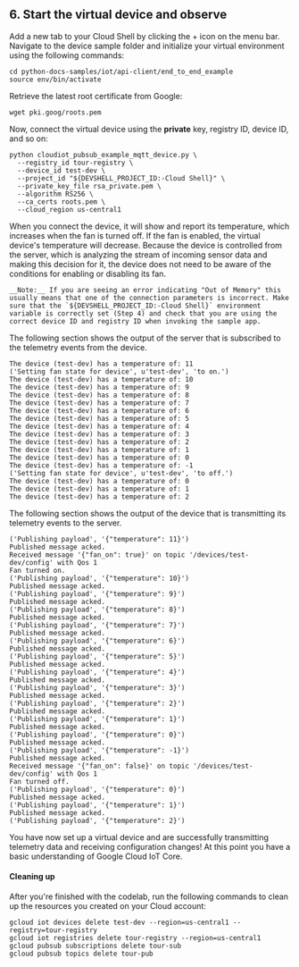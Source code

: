 ## 6. Start the virtual device and observe

Add a new tab to your Cloud Shell by clicking the + icon on the menu bar. Navigate to the device sample folder and initialize your virtual environment using the following commands:

```
cd python-docs-samples/iot/api-client/end_to_end_example
source env/bin/activate
```

Retrieve the latest root certificate from Google:

```
wget pki.goog/roots.pem
```

Now, connect the virtual device using the **private** key, registry ID, device ID, and so on:

```
python cloudiot_pubsub_example_mqtt_device.py \
  --registry_id tour-registry \
  --device_id test-dev \
  --project_id "${DEVSHELL_PROJECT_ID:-Cloud Shell}" \
  --private_key_file rsa_private.pem \
  --algorithm RS256 \
  --ca_certs roots.pem \
  --cloud_region us-central1
```

When you connect the device, it will show and report its temperature, which increases when the fan is turned off. If the fan is enabled, the virtual device's temperature will decrease. Because the device is controlled from the server, which is analyzing the stream of incoming sensor data and making this decision for it, the device does not need to be aware of the conditions for enabling or disabling its fan.

	__Note:__ If you are seeing an error indicating "Out of Memory" this usually means that one of the connection parameters is incorrect. Make sure that the `${DEVSHELL_PROJECT_ID:-Cloud Shell}` environment variable is correctly set (Step 4) and check that you are using the correct device ID and registry ID when invoking the sample app.

The following section shows the output of the server that is subscribed to the telemetry events from the device.

```
The device (test-dev) has a temperature of: 11
('Setting fan state for device', u'test-dev', 'to on.')
The device (test-dev) has a temperature of: 10
The device (test-dev) has a temperature of: 9
The device (test-dev) has a temperature of: 8
The device (test-dev) has a temperature of: 7
The device (test-dev) has a temperature of: 6
The device (test-dev) has a temperature of: 5
The device (test-dev) has a temperature of: 4
The device (test-dev) has a temperature of: 3
The device (test-dev) has a temperature of: 2
The device (test-dev) has a temperature of: 1
The device (test-dev) has a temperature of: 0
The device (test-dev) has a temperature of: -1
('Setting fan state for device', u'test-dev', 'to off.')
The device (test-dev) has a temperature of: 0
The device (test-dev) has a temperature of: 1
The device (test-dev) has a temperature of: 2
```

The following section shows the output of the device that is transmitting its telemetry events to the server.

```
('Publishing payload', '{"temperature": 11}')
Published message acked.
Received message '{"fan_on": true}' on topic '/devices/test-dev/config' with Qos 1
Fan turned on.
('Publishing payload', '{"temperature": 10}')
Published message acked.
('Publishing payload', '{"temperature": 9}')
Published message acked.
('Publishing payload', '{"temperature": 8}')
Published message acked.
('Publishing payload', '{"temperature": 7}')
Published message acked.
('Publishing payload', '{"temperature": 6}')
Published message acked.
('Publishing payload', '{"temperature": 5}')
Published message acked.
('Publishing payload', '{"temperature": 4}')
Published message acked.
('Publishing payload', '{"temperature": 3}')
Published message acked.
('Publishing payload', '{"temperature": 2}')
Published message acked.
('Publishing payload', '{"temperature": 1}')
Published message acked.
('Publishing payload', '{"temperature": 0}')
Published message acked.
('Publishing payload', '{"temperature": -1}')
Published message acked.
Received message '{"fan_on": false}' on topic '/devices/test-dev/config' with Qos 1
Fan turned off.
('Publishing payload', '{"temperature": 0}')
Published message acked.
('Publishing payload', '{"temperature": 1}')
Published message acked.
('Publishing payload', '{"temperature": 2}')
```

You have now set up a virtual device and are successfully transmitting telemetry data and receiving configuration changes! At this point you have a basic understanding of Google Cloud IoT Core.

#### Cleaning up

After you're finished with the codelab, run the following commands to clean up the resources you created on your Cloud account:

```
gcloud iot devices delete test-dev --region=us-central1 --registry=tour-registry
gcloud iot registries delete tour-registry --region=us-central1
gcloud pubsub subscriptions delete tour-sub
gcloud pubsub topics delete tour-pub
```